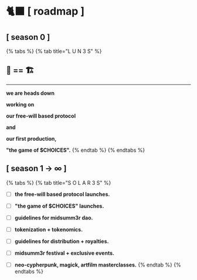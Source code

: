 # 🐈⬛ \[ roadmap ]

## \[ season 0 ]



{% tabs %}
{% tab title="L U N 3 S" %}
## **🧸 == 🏗**

****

**we are heads down**&#x20;

**working on**&#x20;

**our free-will based protocol**&#x20;

**and**&#x20;

**our first production,**

**"the game of $CHOICES".**&#x20;
{% endtab %}
{% endtabs %}



## \[ season 1 **→ ∞** ]



{% tabs %}
{% tab title="S O L A R 3 S" %}
* [ ] **the free-will based protocol launches.**
* [ ] **"the game of $CHOICES" launches.**
* [ ] **guidelines for midsumm3r dao.**
* [ ] **tokenization + tokenomics.**
* [ ] **guidelines for distribution + royalties.**
* [ ] **midsumm3r festival + exclusive events.**
* [ ] **neo-cypherpunk, magick, artfilm masterclasses.**
{% endtab %}
{% endtabs %}

